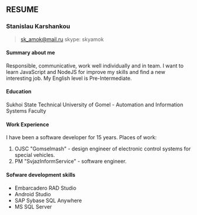 ## RESUME
### Stanislau Karshankou
>sk_amok@mail.ru
>skype: skyamok

#### Summary about me
Responsible, communicative, work well individually and in team. I want to learn JavaScript and NodeJS for improve my skills and find a new interesting job. My English level is Pre-Intermediate.

#### Education
Sukhoi State Technical University of Gomel - Automation and Information Systems Faculty

#### Work Experience
I have been a software developer for 15 years.
Places of work:
1. OJSC "Gomselmash" - design engineer of electronic control systems for special vehicles.
2. PM "SvjazInformService" - software engineer.

#### Sofware development skills
* Embarcadero RAD Studio
* Android Studio
* SAP Sybase SQL Anywhere
* MS SQL Server
